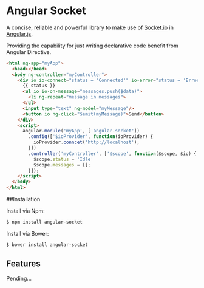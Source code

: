 # Angular Socket

A concise, reliable and powerful library to make use of [Socket.io](http://socket.io/) in [Angular.js](https://angularjs.org/).

Providing the capability for just writing declarative code benefit from Angular Directive.


```html
<html ng-app="myApp">
  <head></head>
  <body ng-controller="myController">
    <div io io-connect="status = 'Connected'" io-error="status = 'Error'">
      {{ status }}
      <ul io io-on-message="messages.push($data)">
        <li ng-repeat="message in messages">
      </ul>
      <input type="text" ng-model="myMessage"/>
      <button io ng-click="$emit(myMessage)">Send</button>
    </div>
    <script>
      angular.module('myApp', ['angular-socket'])
        .config(['$ioProvider', function(ioProvider) {
          ioProvider.conncet('http://localhost');
        }])
        .controller('myController', ['$scope', function($scope, $io) {
          $scope.status = 'Idle'
          $scope.messages = [];
        }]);
    </script>
  </body>
</html>
```


##Installation

Install via Npm:

```bash
$ npm install angular-socket
```

Install via Bower:

```bash
$ bower install angular-socket
```


## Features

Pending...

